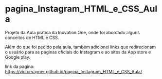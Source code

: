 # pagina_Instagram_HTML_e_CSS_Aula

Projeto da Aula prática da Inovation One, onde foi abordado alguns conceitos de HTML e CSS.


Além do que foi pedido pela aula, também adicionei links que redirecionam o usuário para as páginas oficiais do Instagram e ao sites da App store e Google play.

link da pagina:  https://victorvagner.github.io/pagina_Instagram_HTML_e_CSS_Aula/
